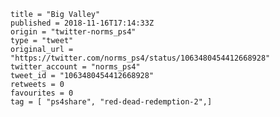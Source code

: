 ```
title = "Big Valley"
published = 2018-11-16T17:14:33Z
origin = "twitter-norms_ps4"
type = "tweet"
original_url = "https://twitter.com/norms_ps4/status/1063480454412668928"
twitter_account = "norms_ps4"
tweet_id = "1063480454412668928"
retweets = 0
favourites = 0
tag = [ "ps4share", "red-dead-redemption-2",]
```

<p class='image'><img src='https://mnf.m17s.net/2018/11/16/DsI91b4WkAMgVCC.jpg' alt=''></p>

